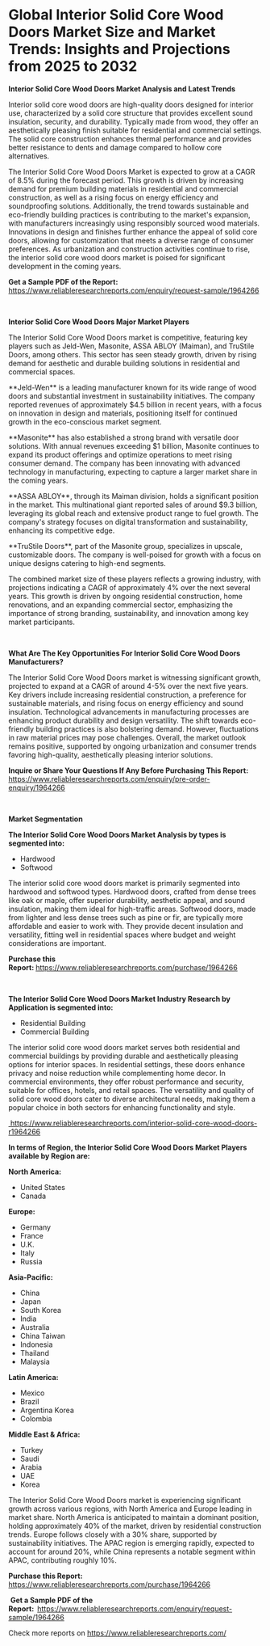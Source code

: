 <p><h1>Global Interior Solid Core Wood Doors Market Size and Market Trends: Insights and Projections from 2025 to 2032</h1></p><p><strong>Interior Solid Core Wood Doors Market Analysis and Latest Trends</strong></p>
<p><p>Interior solid core wood doors are high-quality doors designed for interior use, characterized by a solid core structure that provides excellent sound insulation, security, and durability. Typically made from wood, they offer an aesthetically pleasing finish suitable for residential and commercial settings. The solid core construction enhances thermal performance and provides better resistance to dents and damage compared to hollow core alternatives.</p><p>The Interior Solid Core Wood Doors Market is expected to grow at a CAGR of 8.5% during the forecast period. This growth is driven by increasing demand for premium building materials in residential and commercial construction, as well as a rising focus on energy efficiency and soundproofing solutions. Additionally, the trend towards sustainable and eco-friendly building practices is contributing to the market's expansion, with manufacturers increasingly using responsibly sourced wood materials. Innovations in design and finishes further enhance the appeal of solid core doors, allowing for customization that meets a diverse range of consumer preferences. As urbanization and construction activities continue to rise, the interior solid core wood doors market is poised for significant development in the coming years.</p></p>
<p><strong>Get a Sample PDF of the Report:&nbsp;</strong> <a href="https://www.reliableresearchreports.com/enquiry/request-sample/1964266?utm_campaign=3210&utm_medium=2&utm_source=Github&utm_content=ia&utm_term=10042025&utm_id=interior-solid-core-wood-doors">https://www.reliableresearchreports.com/enquiry/request-sample/1964266</a></p>
<p>&nbsp;</p>
<p><strong>Interior Solid Core Wood Doors Major Market Players</strong></p>
<p><p>The Interior Solid Core Wood Doors market is competitive, featuring key players such as Jeld-Wen, Masonite, ASSA ABLOY (Maiman), and TruStile Doors, among others. This sector has seen steady growth, driven by rising demand for aesthetic and durable building solutions in residential and commercial spaces.</p><p>**Jeld-Wen** is a leading manufacturer known for its wide range of wood doors and substantial investment in sustainability initiatives. The company reported revenues of approximately $4.5 billion in recent years, with a focus on innovation in design and materials, positioning itself for continued growth in the eco-conscious market segment.</p><p>**Masonite** has also established a strong brand with versatile door solutions. With annual revenues exceeding $1 billion, Masonite continues to expand its product offerings and optimize operations to meet rising consumer demand. The company has been innovating with advanced technology in manufacturing, expecting to capture a larger market share in the coming years.</p><p>**ASSA ABLOY**, through its Maiman division, holds a significant position in the market. This multinational giant reported sales of around $9.3 billion, leveraging its global reach and extensive product range to fuel growth. The company's strategy focuses on digital transformation and sustainability, enhancing its competitive edge.</p><p>**TruStile Doors**, part of the Masonite group, specializes in upscale, customizable doors. The company is well-poised for growth with a focus on unique designs catering to high-end segments. </p><p>The combined market size of these players reflects a growing industry, with projections indicating a CAGR of approximately 4% over the next several years. This growth is driven by ongoing residential construction, home renovations, and an expanding commercial sector, emphasizing the importance of strong branding, sustainability, and innovation among key market participants.</p></p>
<p>&nbsp;</p>
<p><strong>What Are The Key Opportunities For Interior Solid Core Wood Doors Manufacturers?</strong></p>
<p><p>The Interior Solid Core Wood Doors market is witnessing significant growth, projected to expand at a CAGR of around 4-5% over the next five years. Key drivers include increasing residential construction, a preference for sustainable materials, and rising focus on energy efficiency and sound insulation. Technological advancements in manufacturing processes are enhancing product durability and design versatility. The shift towards eco-friendly building practices is also bolstering demand. However, fluctuations in raw material prices may pose challenges. Overall, the market outlook remains positive, supported by ongoing urbanization and consumer trends favoring high-quality, aesthetically pleasing interior solutions.</p></p>
<p><strong>Inquire or Share Your Questions If Any Before Purchasing This Report:</strong> <a href="https://www.reliableresearchreports.com/enquiry/pre-order-enquiry/1964266?utm_campaign=3210&utm_medium=2&utm_source=Github&utm_content=ia&utm_term=10042025&utm_id=interior-solid-core-wood-doors">https://www.reliableresearchreports.com/enquiry/pre-order-enquiry/1964266</a></p>
<p>&nbsp;</p>
<p><strong>Market Segmentation</strong></p>
<p><strong>The Interior Solid Core Wood Doors Market Analysis by types is segmented into:</strong></p>
<p><ul><li>Hardwood</li><li>Softwood</li></ul></p>
<p><p>The interior solid core wood doors market is primarily segmented into hardwood and softwood types. Hardwood doors, crafted from dense trees like oak or maple, offer superior durability, aesthetic appeal, and sound insulation, making them ideal for high-traffic areas. Softwood doors, made from lighter and less dense trees such as pine or fir, are typically more affordable and easier to work with. They provide decent insulation and versatility, fitting well in residential spaces where budget and weight considerations are important.</p></p>
<p><strong>Purchase this Report:&nbsp;</strong><a href="https://www.reliableresearchreports.com/purchase/1964266?utm_campaign=3210&utm_medium=2&utm_source=Github&utm_content=ia&utm_term=10042025&utm_id=interior-solid-core-wood-doors">https://www.reliableresearchreports.com/purchase/1964266</a></p>
<p>&nbsp;</p>
<p><strong>The Interior Solid Core Wood Doors Market Industry Research by Application is segmented into:</strong></p>
<p><ul><li>Residential Building</li><li>Commercial Building</li></ul></p>
<p><p>The interior solid core wood doors market serves both residential and commercial buildings by providing durable and aesthetically pleasing options for interior spaces. In residential settings, these doors enhance privacy and noise reduction while complementing home decor. In commercial environments, they offer robust performance and security, suitable for offices, hotels, and retail spaces. The versatility and quality of solid core wood doors cater to diverse architectural needs, making them a popular choice in both sectors for enhancing functionality and style.</p></p>
<p><a href="https://www.reliableresearchreports.com/interior-solid-core-wood-doors-r1964266?utm_campaign=3210&utm_medium=2&utm_source=Github&utm_content=ia&utm_term=10042025&utm_id=interior-solid-core-wood-doors">&nbsp;https://www.reliableresearchreports.com/interior-solid-core-wood-doors-r1964266</a></p>
<p><strong>In terms of Region, the Interior Solid Core Wood Doors Market Players available by Region are:</strong></p>
<p>
    <p> <strong> North America: </strong>
        <ul>
            <li>United States</li>
            <li>Canada</li>
        </ul>
        </p> 
    <p> <strong> Europe: </strong>
        <ul>
            <li>Germany</li>
            <li>France</li>
            <li>U.K.</li>
            <li>Italy</li>
            <li>Russia</li>
        </ul>
        </p> 
    <p> <strong> Asia-Pacific: </strong>
        <ul>
            <li>China</li>
            <li>Japan</li>
            <li>South Korea</li>
            <li>India</li>
            <li>Australia</li>
            <li>China Taiwan</li>
            <li>Indonesia</li>
            <li>Thailand</li>
            <li>Malaysia</li>
        </ul>
        </p> 
    <p> <strong> Latin America: </strong>
        <ul>
            <li>Mexico</li>
            <li>Brazil</li>
            <li>Argentina Korea</li>
            <li>Colombia</li>
        </ul>
        </p> 
    <p> <strong> Middle East & Africa: </strong>
        <ul>
            <li>Turkey</li>
            <li>Saudi</li>
            <li>Arabia</li>
            <li>UAE</li>
            <li>Korea</li>
        </ul>
    </p>
    </p>
<p><p>The Interior Solid Core Wood Doors market is experiencing significant growth across various regions, with North America and Europe leading in market share. North America is anticipated to maintain a dominant position, holding approximately 40% of the market, driven by residential construction trends. Europe follows closely with a 30% share, supported by sustainability initiatives. The APAC region is emerging rapidly, expected to account for around 20%, while China represents a notable segment within APAC, contributing roughly 10%.</p></p>
<p><strong>Purchase this Report: </strong><a href="https://www.reliableresearchreports.com/purchase/1964266?utm_campaign=3210&utm_medium=2&utm_source=Github&utm_content=ia&utm_term=10042025&utm_id=interior-solid-core-wood-doors">https://www.reliableresearchreports.com/purchase/1964266</a></p>
<p>&nbsp;<strong>Get a Sample PDF of the Report:&nbsp;&nbsp;</strong><a href="https://www.reliableresearchreports.com/enquiry/request-sample/1964266?utm_campaign=3210&utm_medium=2&utm_source=Github&utm_content=ia&utm_term=10042025&utm_id=interior-solid-core-wood-doors">https://www.reliableresearchreports.com/enquiry/request-sample/1964266</a></p>
<p><strong></strong></p>
<p>Check more reports on <a href="https://www.reliableresearchreports.com/?utm_campaign=3210&utm_medium=2&utm_source=Github&utm_content=ia&utm_term=10042025&utm_id=interior-solid-core-wood-doors">https://www.reliableresearchreports.com/</a></p>